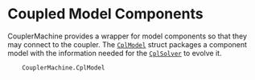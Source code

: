 # Coupled Model Components

CouplerMachine provides a wrapper for model components so that they may
connect to the coupler. The [`CplModel`](@ref) struct packages a component
model with the information needed for the [`CplSolver`](@ref) to evolve it.

```@docs
    CouplerMachine.CplModel
```